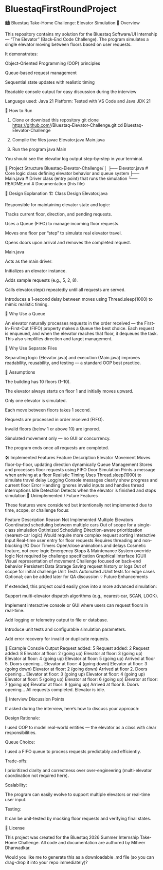 # BluestaqFirstRoundProject
🏙️ Bluestaq Take-Home Challenge: Elevator Simulation
📘 Overview

This repository contains my solution for the Bluestaq Software/UI Internship — “The Elevator” (Back-End Code Challenge).
The program simulates a single elevator moving between floors based on user requests.

It demonstrates:

Object-Oriented Programming (OOP) principles

Queue-based request management

Sequential state updates with realistic timing

Readable console output for easy discussion during the interview

Language used: Java 21
Platform: Tested with VS Code and Java JDK 21

🚀 How to Run
1. Clone or download this repository
git clone https://github.com/<yourusername>/Bluestaq-Elevator-Challenge.git
cd Bluestaq-Elevator-Challenge

2. Compile the files
javac Elevator.java Main.java

3. Run the program
java Main


You should see the elevator log output step-by-step in your terminal.

🧩 Project Structure
Bluestaq-Elevator-Challenge/
│
├── Elevator.java     # Core logic class defining elevator behavior and queue system
├── Main.java         # Driver class (entry point) that runs the simulation
└── README.md         # Documentation (this file)

🧠 Design Explanation
🏗️ Class Design
Elevator.java

Responsible for maintaining elevator state and logic:

Tracks current floor, direction, and pending requests.

Uses a Queue<Integer> (FIFO) to manage incoming floor requests.

Moves one floor per “step” to simulate real elevator travel.

Opens doors upon arrival and removes the completed request.

Main.java

Acts as the main driver:

Initializes an elevator instance.

Adds sample requests (e.g., 5, 2, 8).

Calls elevator.step() repeatedly until all requests are served.

Introduces a 1-second delay between moves using Thread.sleep(1000) to mimic realistic timing.

🧮 Why Use a Queue

An elevator naturally processes requests in the order received — the First-In-First-Out (FIFO) property makes a Queue the best choice.
Each request is enqueued, and when the elevator reaches that floor, it dequeues the task.
This also simplifies direction and target management.

🧱 Why Use Separate Files

Separating logic (Elevator.java) and execution (Main.java) improves readability, reusability, and testing — a standard OOP best practice.

🧩 Assumptions

The building has 10 floors (1–10).

The elevator always starts on floor 1 and initially moves upward.

Only one elevator is simulated.

Each move between floors takes 1 second.

Requests are processed in order received (FIFO).

Invalid floors (below 1 or above 10) are ignored.

Simulated movement only — no GUI or concurrency.

The program ends once all requests are completed.

🛠️ Implemented Features
Feature	Description
Elevator Movement	Moves floor-by-floor, updating direction dynamically
Queue Management	Stores and processes floor requests using FIFO
Door Simulation	Prints a message when arriving at a floor
Realistic Timing	Uses Thread.sleep(1000) to simulate travel delay
Logging	Console messages clearly show progress and current floor
Error Handling	Ignores invalid inputs and handles thread interruptions
Idle Detection	Detects when the elevator is finished and stops simulation
🚫 Unimplemented / Future Features

These features were considered but intentionally not implemented due to time, scope, or challenge focus:

Feature	Description	Reason Not Implemented
Multiple Elevators	Coordinated scheduling between multiple cars	Out of scope for a single-class simulation
Optimized Scheduling	Direction-aware prioritization (nearest-car logic)	Would require more complex request sorting
Interactive Input	Real-time user entry for floor requests	Requires threading and non-blocking I/O
Door Timers	Open/close animations and delays	Cosmetic feature, not core logic
Emergency Stops & Maintenance	System override logic	Not required by challenge specification
Graphical Interface (GUI)	Visual representation of movement	Challenge focused on back-end behavior
Persistent Data Storage	Saving request history or logs	Out of scope for initial challenge
Unit Tests	Automated JUnit tests for edge cases	Optional; can be added later for QA discussion
💡 Future Enhancements

If extended, this project could easily grow into a more advanced simulation:

Support multi-elevator dispatch algorithms (e.g., nearest-car, SCAN, LOOK).

Implement interactive console or GUI where users can request floors in real-time.

Add logging or telemetry output to file or database.

Introduce unit tests and configurable simulation parameters.

Add error recovery for invalid or duplicate requests.

📄 Example Console Output
Request added: 5
Request added: 2
Request added: 8
Elevator at floor: 2 (going up)
Elevator at floor: 3 (going up)
Elevator at floor: 4 (going up)
Elevator at floor: 5 (going up)
Arrived at floor 5. Doors opening...
Elevator at floor: 4 (going down)
Elevator at floor: 3 (going down)
Elevator at floor: 2 (going down)
Arrived at floor 2. Doors opening...
Elevator at floor: 3 (going up)
Elevator at floor: 4 (going up)
Elevator at floor: 5 (going up)
Elevator at floor: 6 (going up)
Elevator at floor: 7 (going up)
Elevator at floor: 8 (going up)
Arrived at floor 8. Doors opening...
All requests completed. Elevator is idle.

🧭 Interview Discussion Points

If asked during the interview, here’s how to discuss your approach:

Design Rationale:

I used OOP to model real-world entities — the elevator as a class with clear responsibilities.

Queue Choice:

I used a FIFO queue to process requests predictably and efficiently.

Trade-offs:

I prioritized clarity and correctness over over-engineering (multi-elevator coordination not required here).

Scalability:

The program can easily evolve to support multiple elevators or real-time user input.

Testing:

It can be unit-tested by mocking floor requests and verifying final states.

🧾 License

This project was created for the Bluestaq 2026 Summer Internship Take-Home Challenge.
All code and documentation are authored by Miheer Dharwadkar.

Would you like me to generate this as a downloadable .md file (so you can drag-drop it into your repo immediately)?
